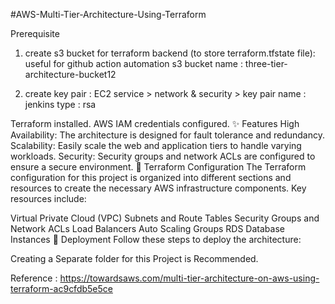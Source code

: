 #AWS-Multi-Tier-Architecture-Using-Terraform

Prerequisite

1. create s3 bucket for terraform backend (to store terraform.tfstate file): useful for github action automation s3 bucket name : three-tier-architecture-bucket12

2. create key pair : EC2 service > network & security > key pair name : jenkins type : rsa

Terraform installed.
AWS IAM credentials configured.
✨ Features
High Availability: The architecture is designed for fault tolerance and redundancy.
Scalability: Easily scale the web and application tiers to handle varying workloads.
Security: Security groups and network ACLs are configured to ensure a secure environment.
🔧 Terraform Configuration
The Terraform configuration for this project is organized into different sections and resources to create the necessary AWS infrastructure components. Key resources include:

Virtual Private Cloud (VPC)
Subnets and Route Tables
Security Groups and Network ACLs
Load Balancers
Auto Scaling Groups
RDS Database Instances
🚀 Deployment
Follow these steps to deploy the architecture:

Creating a Separate folder for this Project is Recommended.

Reference  : https://towardsaws.com/multi-tier-architecture-on-aws-using-terraform-ac9cfdb5e5ce
